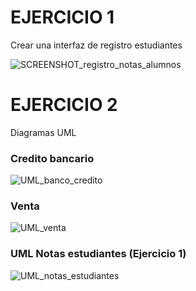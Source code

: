# EJERCICIO 1 
Crear una interfaz de registro estudiantes

![SCREENSHOT_registro_notas_alumnos](https://user-images.githubusercontent.com/63487663/193315454-7b184966-57a4-4351-aac0-a17feed38afb.PNG)

# EJERCICIO 2
Diagramas UML
### Credito bancario

![UML_banco_credito](https://user-images.githubusercontent.com/63487663/193315500-44c5af63-ee8d-4d7d-89a6-582c7e839bb7.PNG)

### Venta

![UML_venta](https://user-images.githubusercontent.com/63487663/193315502-d6e8411b-43a2-4969-8c42-5a3d5f41b82a.PNG)

### UML Notas estudiantes (Ejercicio 1)
![UML_notas_estudiantes](https://user-images.githubusercontent.com/63487663/193315507-7767c5bc-0097-4fa0-8806-c770e192e01c.PNG)
